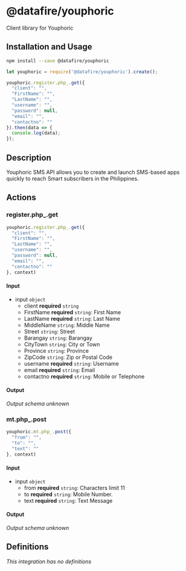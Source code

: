 # @datafire/youphoric

Client library for Youphoric

## Installation and Usage
```bash
npm install --save @datafire/youphoric
```
```js
let youphoric = require('@datafire/youphoric').create();

youphoric.register.php_.get({
  "client": "",
  "FirstName": "",
  "LastName": "",
  "username": "",
  "password": null,
  "email": "",
  "contactno": ""
}).then(data => {
  console.log(data);
});
```

## Description

Youphoric SMS API allows you to create and launch SMS-based apps quickly to reach Smart subscribers in the Philippines. 

## Actions

### register.php_.get



```js
youphoric.register.php_.get({
  "client": "",
  "FirstName": "",
  "LastName": "",
  "username": "",
  "password": null,
  "email": "",
  "contactno": ""
}, context)
```

#### Input
* input `object`
  * client **required** `string`
  * FirstName **required** `string`: First Name
  * LastName **required** `string`: Last Name
  * MiddleName `string`: Middle Name
  * Street `string`: Street
  * Barangay `string`: Barangay
  * CityTown `string`: City or Town
  * Province `string`: Province
  * ZipCode `string`: Zip or Postal Code
  * username **required** `string`: Username
  * email **required** `string`: Email
  * contactno **required** `string`: Mobile or Telephone

#### Output
*Output schema unknown*

### mt.php_.post



```js
youphoric.mt.php_.post({
  "from": "",
  "to": "",
  "text": ""
}, context)
```

#### Input
* input `object`
  * from **required** `string`: Characters limit 11
  * to **required** `string`: Mobile Number.
  * text **required** `string`: Text Message

#### Output
*Output schema unknown*



## Definitions

*This integration has no definitions*
